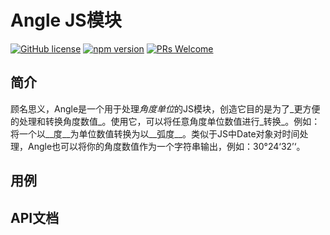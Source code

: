 # Angle JS模块

[![GitHub license](https://img.shields.io/badge/license-ISC-green.svg)](#) [![npm version](https://img.shields.io/npm/v/react.svg?style=flat)](https://www.npmjs.com/package/@behaver/angle) [![PRs Welcome](https://img.shields.io/badge/PRs-welcome-brightgreen.svg)](#)

## 简介

顾名思义，Angle是一个用于处理*角度单位*的JS模块，创造它目的是为了_更方便的处理和转换角度数值_。使用它，可以将任意角度单位数值进行_转换_。例如：将一个以__度__为单位数值转换为以__弧度__。类似于JS中Date对象对时间处理，Angle也可以将你的角度数值作为一个字符串输出，例如：30°24‘32’‘。

## 用例


## API文档